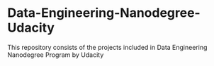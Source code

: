 # Data-Engineering-Nanodegree-Udacity
This repository consists of the projects included in Data Engineering Nanodegree Program by Udacity

